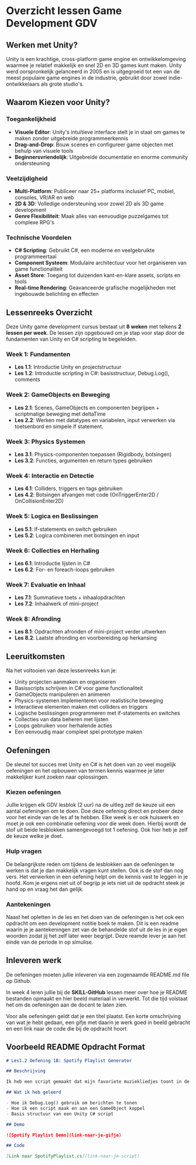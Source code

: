 # Overzicht lessen Game Development GDV

## Werken met Unity?

Unity is een krachtige, cross-platform game engine en ontwikkelomgeving waarmee je relatief makkelijk en snel 2D en 3D games kunt maken. Unity werd oorspronkelijk gelanceerd in 2005 en is uitgegroeid tot een van de meest populaire game engines in de industrie, gebruikt door zowel indie-ontwikkelaars als grote studio's.

## Waarom Kiezen voor Unity?

### Toegankelijkheid

- **Visuele Editor**: Unity's intuïtieve interface stelt je in staat om games te maken zonder uitgebreide programmeerkennis
- **Drag-and-Drop**: Bouw scenes en configureer game objecten met behulp van visuele tools
- **Beginnersvriendelijk**: Uitgebreide documentatie en enorme community ondersteuning

### Veelzijdigheid

- **Multi-Platform**: Publiceer naar 25+ platforms inclusief PC, mobiel, consoles, VR/AR en web
- **2D & 3D**: Volledige ondersteuning voor zowel 2D als 3D game development
- **Genre Flexibiliteit**: Maak alles van eenvoudige puzzelgames tot complexe RPG's

### Technische Voordelen

- **C# Scripting**: Gebruikt C#, een moderne en veelgebruikte programmeertaal
- **Component Systeem**: Modulaire architectuur voor het organiseren van game functionaliteit
- **Asset Store**: Toegang tot duizenden kant-en-klare assets, scripts en tools
- **Real-time Rendering**: Geavanceerde grafische mogelijkheden met ingebouwde belichting en effecten

## Lessenreeks Overzicht

Deze Unity game development cursus bestaat uit **8 weken** met telkens **2 lessen per week**. De lessen zijn opgebouwd om je stap voor stap door de fundamenten van Unity en C# scripting te begeleiden.

### Week 1: Fundamenten

- **Les 1.1**: Introductie Unity en projectstructuur
- **Les 1.2**: Introductie scripting in C#: basisstructuur, Debug.Log(), comments

### Week 2: GameObjects en Beweging

- **Les 2.1**: Scenes, GameObjects en componenten begrijpen + scriptmatige beweging met deltaTime
- **Les 2.2**: Werken met datatypes en variabelen, input verwerken via toetsenbord en simpele if statement.

### Week 3: Physics Systemen

- **Les 3.1**: Physics-componenten toepassen (Rigidbody, botsingen)
- **Les 3.2**: Functies, argumenten en return types gebruiken

### Week 4: Interactie en Detectie

- **Les 4.1**: Colliders, triggers en tags gebruiken
- **Les 4.2**: Botsingen afvangen met code (OnTriggerEnter2D / OnCollisionEnter2D)

### Week 5: Logica en Beslissingen

- **Les 5.1**: If-statements en switch gebruiken
- **Les 5.2**: Logica combineren met botsingen en input

### Week 6: Collecties en Herhaling

- **Les 6.1**: Introductie lijsten in C#
- **Les 6.2**: For- en foreach-loops gebruiken

### Week 7: Evaluatie en Inhaal

- **Les 7.1**: Summatieve toets + inhaalopdrachten
- **Les 7.2**: Inhaalwerk of mini-project

### Week 8: Afronding

- **Les 8.1**: Opdrachten afronden of mini-project verder uitwerken
- **Les 8.2**: Laatste afronding en voorbereiding op herkansing

## Leeruitkomsten

Na het voltooien van deze lessenreeks kun je:

- Unity projecten aanmaken en organiseren
- Basisscripts schrijven in C# voor game functionaliteit
- GameObjects manipuleren en animeren
- Physics-systemen implementeren voor realistische beweging
- Interactieve elementen maken met colliders en triggers
- Logische beslissingen programmeren met if-statements en switches
- Collecties van data beheren met lijsten
- Loops gebruiken voor herhalende acties
- Een eenvoudig maar compleet spel prototype maken

## Oefeningen

De sleutel tot succes met Unity en C# is het doen van zo veel mogelijk oefeningen en het opbouwen van termen kennis waarmee je later makkelijker kunt zoeken naar oplossingen.

### Kiezen oefeningen

Jullie krijgen elk GDV lesblok (2 uur) na de uitleg zelf de keuze uit een aantal oefeningen om te doen. Doe deze oefening direct en probeer deze voor het einde van de les af te hebben. Elke week is er ook huiswerk en moet je ook een combinatie oefening voor die week doen. Hierbij wordt de stof uit beide lesblokken samengevoegd tot 1 oefening. Ook hier heb je zelf de keuze welke je doet.

### Hulp vragen

De belangrijkste reden om tijdens de lesblokken aan de oefeningen te werken is dat je dan makkelijk vragen kunt stellen. Ook is de stof dan nog vers. Het verwerken in een oefening helpt om de kennis vast te leggen in je hoofd. Kom je ergens niet uit of begrijp je iets niet uit de opdracht steek je hand op en vraag het dan gelijk.

### Aantekeningen

Naast het opletten in de les en het doen van de oefeningen is het ook een opdracht om een development notitie boek te maken. Dit is een readme waarin je je aantekeningen zet van de behandelde stof uit de les in je eigen woorden zodat jij het zelf later weer begrijpt. Deze reamde lever je aan het einde van de periode in op simulise.

## Inleveren werk

De oefeningen moeten jullie inleveren via een zogenaamde README.md file op Github.

In week 4 leren jullie bij de **SKILL-GitHub** lessen meer over hoe je README bestanden opmaakt en hier beeld materiaal in verwerkt. Tot die tijd volstaat het om de oefeningen aan de docent te laten zien.

Voor alle oefeningen geldt dat je een titel plaatst. Een korte omschrijving van wat je hebt gedaan, een gifje met daarin je werk goed in beeld gebracht en een link naar de code die bij de opdracht hoort.

## Voorbeeld README Opdracht Format

```markdown
# Les1.2 Oefening 1B: Spotify Playlist Generator

## Beschrijving

Ik heb een script gemaakt dat mijn favoriete muziekliedjes toont in de console, net zoals een Spotify playlist. Het script gebruikt Debug.Log() om verschillende liedjes met artiesten te tonen.

## Wat ik heb geleerd

- Hoe ik Debug.Log() gebruik om berichten te tonen
- Hoe ik een script maak en aan een GameObject koppel
- Basis structuur van een Unity C# script

## Demo

![Spotify Playlist Demo](link-naar-je-gifje)

## Code

[Link naar SpotifyPlaylist.cs](link-naar-je-script)
```
